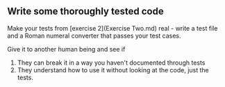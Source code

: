 ## Write some thoroughly tested code
Make your tests from [exercise 2](Exercise Two.md) real - write a test file and a Roman numeral converter that passes your test cases.

Give it to another human being and see if
1. They can break it in a way you haven't documented through tests
2. They understand how to use it without looking at the code, just the tests.
